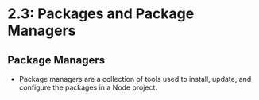 # 2.3: Packages and Package Managers

## Package Managers

- Package managers are a collection of tools used to install, update, and configure the packages in a Node project. 

